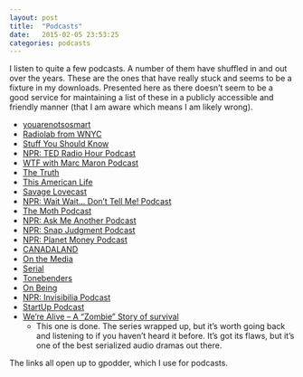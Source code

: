 ```yaml
---
layout: post
title:  "Podcasts"
date:   2015-02-05 23:53:25
categories: podcasts
---
```


I listen to quite a few podcasts. A number of them have shuffled in and out over the years. These are the ones that have really stuck and seems to be a fixture in my downloads. Presented here as there doesn’t seem to be a good service for maintaining a list of these in a publicly accessible and friendly manner (that I am aware which means I am likely wrong).

- [youarenotsosmart](https://gpodder.net/podcast/youarenotsosmart-on-soundcloud)
- [Radiolab from WNYC](https://gpodder.net/podcast/wnycs-radiolab)
- [Stuff You Should Know](https://gpodder.net/podcast/stuff-you-should-know)
- [NPR: TED Radio Hour Podcast](https://gpodder.net/podcast/npr-ted-radio-hour-podcast)
- [WTF with Marc Maron Podcast](https://gpodder.net/podcast/wtf-with-marc-maron-podcast-episodes)
- [The Truth](https://gpodder.net/podcast/jonathan-mitchell-1-on-soundcloud)
- [This American Life](https://gpodder.net/podcast/this-american-life)
- [Savage Lovecast](https://gpodder.net/podcast/savage-love-podcast-1)
- [NPR: Wait Wait… Don’t Tell Me! Podcast](https://gpodder.net/podcast/npr-wait-wait-dont-tell-me-podcast)
- [The Moth Podcast](https://gpodder.net/podcast/the-moth-podcast)
- [NPR: Ask Me Another Podcast](https://gpodder.net/podcast/npr-ask-me-another-podcast-1)
- [NPR: Snap Judgment Podcast](https://gpodder.net/podcast/npr-snap-judgment-podcast)
- [NPR: Planet Money Podcast](https://gpodder.net/podcast/npr-planet-money-podcast)
- [CANADALAND](https://gpodder.net/podcast/canadaland) 
- [On the Media](https://gpodder.net/podcast/on-the-media)
- [Serial](https://gpodder.net/podcast/serial)
- [Tonebenders](https://gpodder.net/podcast/1a83760ea58911e49fb6aa0000139656)
- [On Being](https://gpodder.net/podcast/on-being-3)
- [NPR: Invisibilia Podcast](https://gpodder.net/podcast/npr-invisibilia-podcast)
- [StartUp Podcast](https://gpodder.net/podcast/startup-podcast-1)
- [We’re Alive – A “Zombie” Story of survival](https://gpodder.net/podcast/were-alive-a-zombie-story-of-survival)
	- This one is done. The series wrapped up, but it’s worth going back and listening to if you haven’t heard it before. It’s got its flaws, but it’s one of the best serialized audio dramas out there.

The links all open up to gpodder, which I use for podcasts.